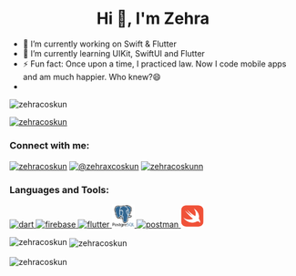 <h1 align="center">Hi 👋, I'm Zehra</h1>

- 🔭 I’m currently working on Swift & Flutter
- 🌱 I’m currently learning UIKit, SwiftUI and Flutter
- ⚡ Fun fact:  Once upon a time, I practiced law. Now I code mobile apps and am much happier. Who knew?😄
- 
<p align="left"> <img src="https://komarev.com/ghpvc/?username=zehracoskun&label=Profile%20views&color=0e75b6&style=flat" alt="zehracoskun" /> </p>

<p align="left"> <a href="https://github.com/ryo-ma/github-profile-trophy"><img src="https://github-profile-trophy.vercel.app/?username=zehracoskun" alt="zehracoskun" /></a> </p>

<h3 align="left">Connect with me:</h3>
<p align="left">
<a href="https://linkedin.com/in/zehracoskun" target="blank"><img align="center" src="https://raw.githubusercontent.com/rahuldkjain/github-profile-readme-generator/master/src/images/icons/Social/linked-in-alt.svg" alt="zehracoskun" height="30" width="40" /></a>
<a href="https://medium.com/@zehraxcoskun" target="blank"><img align="center" src="https://raw.githubusercontent.com/rahuldkjain/github-profile-readme-generator/master/src/images/icons/Social/medium.svg" alt="@zehraxcoskun" height="30" width="40" /></a>
<a href="https://www.hackerrank.com/zehracoskunn" target="blank"><img align="center" src="https://raw.githubusercontent.com/rahuldkjain/github-profile-readme-generator/master/src/images/icons/Social/hackerrank.svg" alt="zehracoskunn" height="30" width="40" /></a>
</p>

<h3 align="left">Languages and Tools:</h3>
<p align="left"> <a href="https://dart.dev" target="_blank" rel="noreferrer"> <img src="https://www.vectorlogo.zone/logos/dartlang/dartlang-icon.svg" alt="dart" width="40" height="40"/> </a> <a href="https://firebase.google.com/" target="_blank" rel="noreferrer"> <img src="https://www.vectorlogo.zone/logos/firebase/firebase-icon.svg" alt="firebase" width="40" height="40"/> </a> <a href="https://flutter.dev" target="_blank" rel="noreferrer"> <img src="https://www.vectorlogo.zone/logos/flutterio/flutterio-icon.svg" alt="flutter" width="40" height="40"/> </a> <a href="https://www.postgresql.org" target="_blank" rel="noreferrer"> <img src="https://raw.githubusercontent.com/devicons/devicon/master/icons/postgresql/postgresql-original-wordmark.svg" alt="postgresql" width="40" height="40"/> </a> <a href="https://postman.com" target="_blank" rel="noreferrer"> <img src="https://www.vectorlogo.zone/logos/getpostman/getpostman-icon.svg" alt="postman" width="40" height="40"/> </a> <a href="https://developer.apple.com/swift/" target="_blank" rel="noreferrer"> <img src="https://raw.githubusercontent.com/devicons/devicon/master/icons/swift/swift-original.svg" alt="swift" width="40" height="40"/> </a> </p>

<p><img align="left" src="https://github-readme-stats.vercel.app/api/top-langs?username=zehracoskun&show_icons=true&locale=en&layout=compact" alt="zehracoskun" /></p>

<p>&nbsp;<img align="center" src="https://github-readme-stats.vercel.app/api?username=zehracoskun&show_icons=true&locale=en" alt="zehracoskun" /></p>

<p><img align="center" src="https://github-readme-streak-stats.herokuapp.com/?user=zehracoskun&" alt="zehracoskun" /></p>





